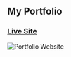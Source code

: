 ## My Portfolio

### [Live Site](https://pramodarachchige.netlify.app)

![Portfolio Website](https://i.ibb.co/WgPMpts/image.png)
